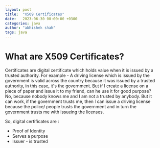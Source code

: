 ```yaml
---
layout: post
title:  "X509 Certificates"
date:   2023-06-30 00:00:00 +0300
categories: java
author: "abhishek shah"
tags: java
---
```


# What are X509 Certificates?
Certificates are digital certificate which holds value when it is issued by a trusted authority. For example - A driving license which is issued by the government is valid across the country because it was issued by a trusted authority, in this case, it's the government. But if I create a license on a piece of paper and issue it to my friend, can he use it for good purpose? No, because nobody knows me and I am not a trusted by anybody. 
But it can work, if the government trusts me, then I can issue a driving license because the police/ people trusts the government and in turn the government trusts me with issueing the licenses. 

So, digital certificates are :
- Proof of Identity
- Serves a purpose
- Issuer - is trusted

